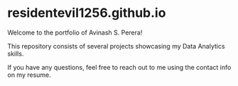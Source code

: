 # residentevil1256.github.io
Welcome to the portfolio of Avinash S. Perera!

This repository consists of several projects showcasing my Data Analytics skills.

If you have any questions, feel free to reach out to me using the contact info on my resume.
